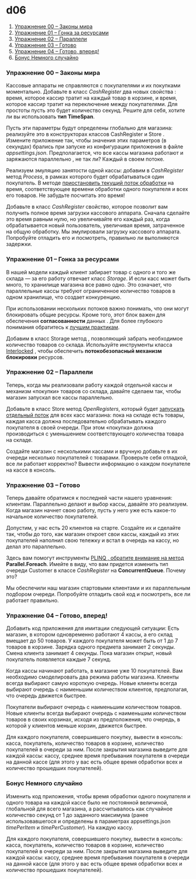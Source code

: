 # d06

1. [Упражнение 00 – Законы мира](#упражнение-00-–-законы-мира)
2. [Упражнение 01 – Гонка за ресурсами](#упражнение-01-–-гонка-за-ресурсами)
3. [Упражнение 02 – Параллели](#упражнение-02-–-параллели)
4. [Упражнение 03 – Готово](#упражнение-03-–-готово)
5. [Упражнение 04 – Готово, вперед!](#упражнение-04-–-готово-вперед)
6. [Бонус Немного случайно](#бонус-немного-случайно)

### Упражнение 00 – Законы мира
Кассовые аппараты не справляются с покупателями и их покупками моментально. Добавьте в класс *CashRegister* два новых свойства : время, которое кассир тратит на каждый товар в корзине, и время, которое кассир тратит на переключение между покупателями. Для простоты пусть это будет количество секунд. Решите для себя, хотите ли вы использовать **тип TimeSpan**.

Пусть эти параметры будут определены глобально для магазина: реализуйте это в конструкторах классов CashRegister и Store . Измените приложение так, чтобы значения этих параметров (в секундах) брались при запуске из конфигурации приложения в файле *appsettings.json*. Предполагается, что все кассы магазина работают и заряжаются параллельно , не так ли? Каждый в своем потоке.

Реализуем эмуляцию занятости одной кассы: добавим в *CashRegister* метод *Process*, в рамках которого будет обрабатываться один покупатель. В методе [приостановить текущий поток обработки](<https://learn.microsoft.com/en-us/dotnet/standard/threading/pausing-and-resuming-threads>) на время, соответствующее времени обработки одного покупателя и всех его товаров. Не забудьте посчитать это время!

Добавьте в класс *CashRegister* свойство, которое позволит вам получить полное время загрузки кассового аппарата. Сначала сделайте это время равным нулю, но увеличивайте его каждый раз, когда обрабатывается новый пользователь, увеличивая время, затраченное на общую обработку. Мы эмулировали загрузку кассового аппарата. Попробуйте отладить его и посмотреть, правильно ли выполняются задержки.

### Упражнение 01 – Гонка за ресурсами
В нашей модели каждый клиент забирает товар с одного и того же склада — за его работу отвечает класс *Storage*. И если касс может быть много, то хранилище магазина все равно одно. Это означает, что параллельные кассы требуют ограниченное количество товаров в одном хранилище, что создает конкуренцию.

При использовании нескольких потоков важно понимать, что они могут блокировать общие ресурсы. Кроме того, этот блок важен для обеспечения **согласованности** данных . Для более глубокого понимания обратитесь к [лучшим практикам](<https://learn.microsoft.com/en-us/dotnet/standard/threading/managed-threading-best-practices>).

Добавим в класс Storage метод , позволяющий забрать необходимое количество товаров со склада. Используйте инструменты класса [Interlocked](<https://learn.microsoft.com/en-us/dotnet/api/system.threading.interlocked?view=net-5.0>) , чтобы обеспечить **потокобезопасный механизм блокировки** ресурсов.

### Упражнение 02 – Параллели
Теперь, когда мы реализовали работу каждой отдельной кассы и механизм «покупки» товаров со склада, давайте сделаем так, чтобы магазин запускал все кассы параллельно.

Добавьте в класс Store метод *OpenRegisters*, который будет [запускать отдельный поток](<https://learn.microsoft.com/en-us/dotnet/standard/threading/creating-threads-and-passing-data-at-start-time>) для всех касс магазина: пока на складе есть товары, каждая касса должна последовательно обрабатывать каждого покупателя в своей очереди. При этом «покупка» должна производиться с уменьшением соответствующего количества товара на складе.

Создайте магазин с несколькими кассами и вручную добавьте в их очереди несколько покупателей с товарами. Проверьте себя отладкой, все ли работает корректно? Вывести информацию о каждом покупателе на кассе в консоль.

### Упражнение 03 – Готово
Теперь давайте обратимся к последней части нашего уравнения: клиентам. Параллельно делают и выбор кассы, давайте это реализуем. Когда магазин начнет свою работу, пусть у него уже есть какое-то начальное количество покупателей.

Допустим, у нас есть 20 клиентов на старте. Создайте их и сделайте так, чтобы до того, как магазин откроет свои кассы, каждый из этих покупателей наполнил свою тележку и встал в очередь на кассу, но делал это параллельно.

Здесь вам помогут инструменты [PLINQ , обратите внимание на метод](<https://learn.microsoft.com/en-us/dotnet/standard/parallel-programming/introduction-to-plinq>) **Parallel.Foreach**. Имейте в виду, что вам придется изменить тип очереди Customer в классе *CashRegister* на **ConcurrentQueue**. Почему это?

Мы обеспечили наш магазин стартовыми клиентами и их параллельным подбором очереди. Попробуйте отладить свой код и посмотреть, все ли работает правильно.

### Упражнение 04 – Готово, вперед!
Добавить код приложения для имитации следующей ситуации:
Есть магазин, в котором одновременно работают 4 кассы, а его склад вмещает до 50 товаров. У каждого покупателя может быть от 1 до 7 товаров в корзине. Зарядка одного предмета занимает 2 секунды. Смена клиента занимает 4 секунды. Пока магазин открыт, новый покупатель появляется каждые 7 секунд.

Когда кассы начинают работать, в магазине уже 10 покупателей. Вам необходимо смоделировать два режима работы магазина.
Клиенты всегда выбирают самую короткую очередь. Новые клиенты всегда выбирают очередь с наименьшим количеством клиентов, предполагая, что очередь движется быстрее.

Покупатели выбирают очередь с наименьшим количеством товаров. Новые клиенты всегда выбирают очередь с наименьшим количеством товаров в своих корзинах, исходя из предположения, что очередь, в которой у клиентов меньше корзин, движется быстрее.

Для каждого покупателя, совершившего покупку, вывести в консоль: касса, покупатель, количество товаров в корзине, количество покупателей в очереди за ним. После закрытия магазина выведите для каждой кассы: кассу, среднее время пребывания покупателя в очереди на данной кассе (для этого у вас есть общее время обработки всех и количество прошедших покупателей).

### Бонус Немного случайно
Изменить код приложения, чтобы время обработки одного покупателя и одного товара на каждой кассе было не постоянной величиной, глобальной для всего магазина, а рассчитывалось как случайное количество секунд от 1 до заданного максимума (ранее использовавшегося и определены в параметрах appsettings.json *timePerItem* и *timePerCustomer*). На каждую кассу.

Для каждого покупателя, совершившего покупку, вывести в консоль: касса, покупатель, количество товаров в корзине, количество покупателей в очереди за ним. После закрытия магазина выведите для каждой кассы: кассу, среднее время пребывания покупателя в очереди на данной кассе (для этого у вас есть общее время обработки всех и количество прошедших покупателей).